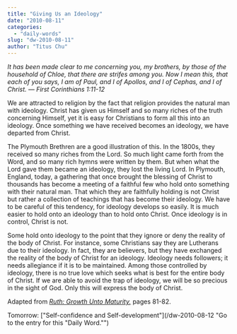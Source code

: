 ```yaml
---
title: "Giving Us an Ideology"
date: "2010-08-11"
categories: 
  - "daily-words"
slug: "dw-2010-08-11"
author: "Titus Chu"
---
```


_It has been made clear to me concerning you, my brothers, by those of the household of Chloe, that there are strifes among you. Now I mean this, that each of you says, I am of Paul, and I of Apollos, and I of Cephas, and I of Christ. — First Corinthians 1:11-12_

We are attracted to religion by the fact that religion provides the natural man with ideology. Christ has given us Himself and so many riches of the truth concerning Himself, yet it is easy for Christians to form all this into an ideology. Once something we have received becomes an ideology, we have departed from Christ.

The Plymouth Brethren are a good illustration of this. In the 1800s, they received so many riches from the Lord. So much light came forth from the Word, and so many rich hymns were written by them. But when what the Lord gave them became an ideology, they lost the living Lord. In Plymouth, England, today, a gathering that once brought the blessing of Christ to thousands has become a meeting of a faithful few who hold onto something with their natural man. That which they are faithfully holding is not Christ but rather a collection of teachings that has become their ideology. We have to be careful of this tendency, for ideology develops so easily. It is much easier to hold onto an ideology than to hold onto Christ. Once ideology is in control, Christ is not.

Some hold onto ideology to the point that they ignore or deny the reality of the body of Christ. For instance, some Christians say they are Lutherans due to their ideology. In fact, they are believers, but they have exchanged the reality of the body of Christ for an ideology. Ideology needs followers; it needs allegiance if it is to be maintained. Among those controlled by ideology, there is no true love which seeks what is best for the entire body of Christ. If we are able to avoid the trap of ideology, we will be so precious in the sight of God. Only this will express the body of Christ.

Adapted from _[Ruth: Growth Unto Maturity](/book-ruth/ "Go to the listing for this book.")[,](/book-journey/ "Go to the listing for this book.")_ pages 81-82.

Tomorrow: ["Self-confidence and Self-development"](/dw-2010-08-12 "Go to the entry for this "Daily Word."")
